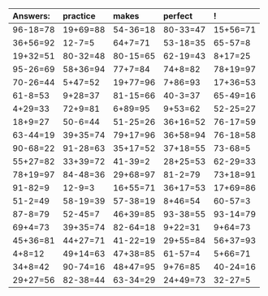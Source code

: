 | Answers: | practice | makes | perfect | ! |
| :--- | :--- | :--- | :--- | :--- |
| 96-18=78 | 19+69=88 | 54-36=18 | 80-33=47 | 15+56=71 | 
| 36+56=92 | 12-7=5 | 64+7=71 | 53-18=35 | 65-57=8 | 
| 19+32=51 | 80-32=48 | 80-15=65 | 62-19=43 | 8+17=25 | 
| 95-26=69 | 58+36=94 | 77+7=84 | 74+8=82 | 78+19=97 | 
| 70-26=44 | 5+47=52 | 19+77=96 | 7+86=93 | 17+36=53 | 
| 61-8=53 | 9+28=37 | 81-15=66 | 40-3=37 | 65-49=16 | 
| 4+29=33 | 72+9=81 | 6+89=95 | 9+53=62 | 52-25=27 | 
| 18+9=27 | 50-6=44 | 51-25=26 | 36+16=52 | 76-17=59 | 
| 63-44=19 | 39+35=74 | 79+17=96 | 36+58=94 | 76-18=58 | 
| 90-68=22 | 91-28=63 | 35+17=52 | 37+18=55 | 73-68=5 | 
| 55+27=82 | 33+39=72 | 41-39=2 | 28+25=53 | 62-29=33 | 
| 78+19=97 | 84-48=36 | 29+68=97 | 81-2=79 | 73+18=91 | 
| 91-82=9 | 12-9=3 | 16+55=71 | 36+17=53 | 17+69=86 | 
| 51-2=49 | 58-19=39 | 57-38=19 | 8+46=54 | 60-57=3 | 
| 87-8=79 | 52-45=7 | 46+39=85 | 93-38=55 | 93-14=79 | 
| 69+4=73 | 39+35=74 | 82-64=18 | 9+22=31 | 9+64=73 | 
| 45+36=81 | 44+27=71 | 41-22=19 | 29+55=84 | 56+37=93 | 
| 4+8=12 | 49+14=63 | 47+38=85 | 61-57=4 | 5+66=71 | 
| 34+8=42 | 90-74=16 | 48+47=95 | 9+76=85 | 40-24=16 | 
| 29+27=56 | 82-38=44 | 63-34=29 | 24+49=73 | 32-27=5 | 
